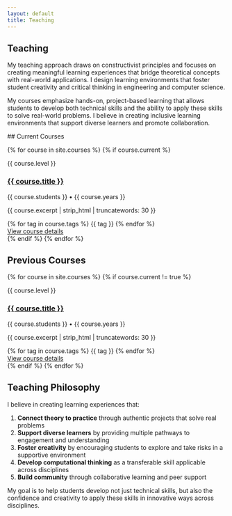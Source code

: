 ```yaml
---
layout: default
title: Teaching
---
```


<section class="page-header">
 <h1 class="page-title">Teaching</h1>

<p class="page-subtitle"> My teaching approach draws on constructivist principles and focuses on creating meaningful learning experiences that bridge theoretical concepts with real-world applications. I design learning environments that foster student creativity and critical thinking in engineering and computer science.</p>

My courses emphasize hands-on, project-based learning that allows students to develop both technical skills and the ability to apply these skills to solve real-world problems. I believe in creating inclusive learning environments that support diverse learners and promote collaboration.

</section> 
## Current Courses

{% for course in site.courses %}
{% if course.current %}

<div class="course-card">
  <div class="course-card-header">
    <span class="course-level">{{ course.level }}</span>
    <h3 class="course-title"><a href="{{ course.url }}">{{ course.title }}</a></h3>
  </div>
  <div class="course-card-body">
    <p class="course-meta">{{ course.students }} • {{ course.years }}</p>
    <p class="course-desc">{{ course.excerpt | strip_html | truncatewords: 30 }}</p>
    <div class="course-tags">
      {% for tag in course.tags %}
      <span class="course-tag">{{ tag }}</span>
      {% endfor %}
    </div>
    <a href="{{ course.url }}" class="course-link">View course details</a>
  </div>
</div>
{% endif %}
{% endfor %}

## Previous Courses

{% for course in site.courses %}
{% if course.current != true %}

<div class="course-card">
  <div class="course-card-header">
    <span class="course-level">{{ course.level }}</span>
    <h3 class="course-title"><a href="{{ course.url }}">{{ course.title }}</a></h3>
  </div>
  <div class="course-card-body">
    <p class="course-meta">{{ course.students }} • {{ course.years }}</p>
    <p class="course-desc">{{ course.excerpt | strip_html | truncatewords: 30 }}</p>
    <div class="course-tags">
      {% for tag in course.tags %}
      <span class="course-tag">{{ tag }}</span>
      {% endfor %}
    </div>
    <a href="{{ course.url }}" class="course-link">View course details</a>
  </div>
</div>
{% endif %}
{% endfor %}

## Teaching Philosophy

I believe in creating learning experiences that:

1. **Connect theory to practice** through authentic projects that solve real problems
2. **Support diverse learners** by providing multiple pathways to engagement and understanding
3. **Foster creativity** by encouraging students to explore and take risks in a supportive environment
4. **Develop computational thinking** as a transferable skill applicable across disciplines
5. **Build community** through collaborative learning and peer support

My goal is to help students develop not just technical skills, but also the confidence and creativity to apply these skills in innovative ways across disciplines.
